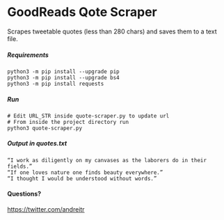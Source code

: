 # GoodReads Qote Scraper
Scrapes tweetable quotes (less than 280 chars) and saves them to a text file.

##### Requirements
```
python3 -m pip install --upgrade pip 
python3 -m pip install --upgrade bs4
python3 -m pip install requests
```

##### Run
```
# Edit URL_STR inside quote-scraper.py to update url 
# From inside the project directory run
python3 quote-scraper.py 
```

##### Output in quotes.txt
```
“I work as diligently on my canvases as the laborers do in their fields.”
“If one loves nature one finds beauty everywhere.”
“I thought I would be understood without words.”
```

#### Questions? 
https://twitter.com/andreitr
